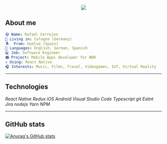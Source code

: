 <link rel="stylesheet" href="https://cdn.jsdelivr.net/gh/devicons/devicon@v2.15.1/devicon.min.css">

<p align="center">
  <img src="https://i.imgur.com/IRW7wT4.gif" />
</p>

## About me
```yaml
😄 Name: Rafael Cerrejon
🌇 Living in: Cologne (Germany)
🏝  From: Huelva (Spain)
💬 Languages: English, German, Spanish
💻 Job: Software Engineer
📻 Project: Mobile Apps developer for WDR
⚛️ Using: React Native
🎧 Interests: Music, Films, Travel, Videogames, IoT, Virtual Reality
```

---
## Technologies
<i class="devicon-react-original colored"> React Native </i>
<i class="devicon-nodejs-plain colored"> Redux </i>
<i class="devicon-apple-original colored"> iOS </i>
<i class="devicon-android-plain colored"> Android </i>
<i class="devicon-vscode-plain colored"> Visual Studio Code </i>
<i class="devicon-typescript-plain colored"> Typescript </i>
<i class="devicon-git-plain colored"> git </i>
<i class="devicon-eslint-original colored"> Eslint </i>
<i class="devicon-jira-plain colored"> Jira </i>
<i class="devicon-nodejs-plain colored"> nodejs </i>
<i class="devicon-yarn-plain colored"> Yarn </i>
<i class="devicon-nodejs-plain colored"> NPM </i>

---
## GitHub stats
[![Anurag's GitHub stats](https://github-readme-stats.vercel.app/api?username=rcerrejon&count_private=true&&hide=contribs,prs,issues&show_icons=true&theme=blue-green)](https://github.com/anuraghazra/github-readme-stats)
